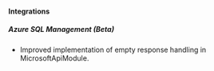 
#### Integrations
##### Azure SQL Management (Beta)
- Improved implementation of empty response handling in MicrosoftApiModule. 
